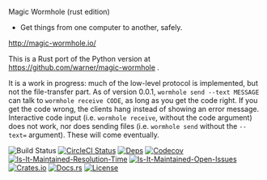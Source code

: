 Magic Wormhole (rust edition)

* Get things from one computer to another, safely.

http://magic-wormhole.io/

This is a Rust port of the Python version at https://github.com/warner/magic-wormhole .

It is a work in progress: much of the low-level protocol is implemented, but
not the file-transfer part. As of version 0.0.1, `wormhole send --text
MESSAGE` can talk to `wormhole receive CODE`, as long as you get the code
right. If you get the code wrong, the clients hang instead of showing an
error message. Interactive code input (i.e. `wormhole receive`, without the
code argument) does not work, nor does sending files (i.e. `wormhole send`
without the `--text=` argument). These will come eventually.


![Build Status][build-status-image]
[![CircleCI Status][circleci-status-image]][circleci-status-url]
[![Deps][deps-status-image]][deps-status-url]
[![Codecov][codecov-image]][codecov-url]
[![Is-It-Maintained-Resolution-Time][iim-resolution-image]][iim-resolution-url]
[![Is-It-Maintained-Open-Issues][iim-open-image]][iim-open-url]
[![Crates.io][crates-io-image]][crates-io-url]
[![Docs.rs][docs-image]][docs-url]
[![License][license-image]][license-url]

[build-status-image]: https://github.com/warner/magic-wormhole.rs/workflows/Rust/badge.svg
[circleci-status-image]: https://circleci.com/gh/warner/magic-wormhole.rs.svg?style=svg
[circleci-status-url]: https://circleci.com/gh/warner/magic-wormhole.rs
[deps-status-image]: https://deps.rs/repo/github/warner/magic-wormhole.rs/status.svg
[deps-status-url]: https://deps.rs/repo/github/warner/magic-wormhole.rs
[codecov-image]: https://codecov.io/gh/warner/magic-wormhole.rs/branch/master/graph/badge.svg
[codecov-url]: https://codecov.io/gh/warner/magic-wormhole.rs
[crates-io-image]: https://img.shields.io/crates/v/magic-wormhole.svg
[crates-io-url]: https://crates.io/crates/magic-wormhole
[docs-image]: https://docs.rs/magic-wormhole/badge.svg
[docs-url]: https://docs.rs/magic-wormhole
[license-image]: https://img.shields.io/crates/l/magic-wormhole.svg
[license-url]: LICENSE
[iim-resolution-image]: http://isitmaintained.com/badge/resolution/warner/magic-wormhole.rs.svg
[iim-resolution-url]: http://isitmaintained.com/project/warner/magic-wormhole.rs
[iim-open-image]: http://isitmaintained.com/badge/open/warner/magic-wormhole.rs.svg
[iim-open-url]: http://isitmaintained.com/project/warner/magic-wormhole.rs
